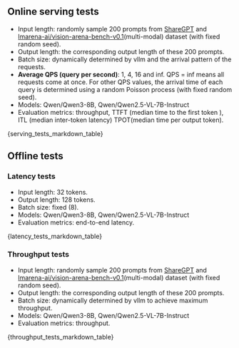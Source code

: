 ## Online serving tests

- Input length: randomly sample 200 prompts from [ShareGPT](https://huggingface.co/datasets/anon8231489123/ShareGPT_Vicuna_unfiltered/blob/main/ShareGPT_V3_unfiltered_cleaned_split.json) and [lmarena-ai/vision-arena-bench-v0.1](https://huggingface.co/datasets/lmarena-ai/vision-arena-bench-v0.1/tree/main)(multi-modal) dataset (with fixed random seed).
- Output length: the corresponding output length of these 200 prompts.
- Batch size: dynamically determined by vllm and the arrival pattern of the requests.
- **Average QPS (query per second)**: 1, 4, 16 and inf. QPS = inf means all requests come at once. For other QPS values, the arrival time of each query is determined using a random Poisson process (with fixed random seed).
- Models: Qwen/Qwen3-8B, Qwen/Qwen2.5-VL-7B-Instruct
- Evaluation metrics: throughput, TTFT (median time to the first token ), ITL (median inter-token latency) TPOT(median time per output token).

{serving_tests_markdown_table}

## Offline tests
### Latency tests

- Input length: 32 tokens.
- Output length: 128 tokens.
- Batch size: fixed (8).
- Models: Qwen/Qwen3-8B, Qwen/Qwen2.5-VL-7B-Instruct
- Evaluation metrics: end-to-end latency.

{latency_tests_markdown_table}

### Throughput tests

- Input length: randomly sample 200 prompts from [ShareGPT](https://huggingface.co/datasets/anon8231489123/ShareGPT_Vicuna_unfiltered/blob/main/ShareGPT_V3_unfiltered_cleaned_split.json) and [lmarena-ai/vision-arena-bench-v0.1](https://huggingface.co/datasets/lmarena-ai/vision-arena-bench-v0.1/tree/main)(multi-modal) dataset (with fixed random seed).
- Output length: the corresponding output length of these 200 prompts.
- Batch size: dynamically determined by vllm to achieve maximum throughput.
- Models: Qwen/Qwen3-8B, Qwen/Qwen2.5-VL-7B-Instruct
- Evaluation metrics: throughput.

{throughput_tests_markdown_table}